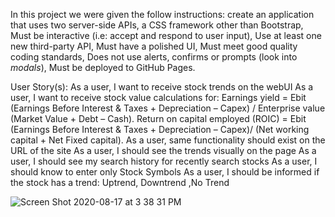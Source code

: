 In this project we were given the follow instructions: create an application that uses two server-side APIs, a CSS framework other than Bootstrap, Must be interactive (i.e: accept and respond to user input), Use at least one new third-party API, Must have a polished UI, Must meet good quality coding standards, Does not use alerts, confirms or prompts (look into _modals_), Must be deployed to GitHub Pages.

User Story(s):
As a user, I want to receive stock trends on the webUI
As a user, I want to receive stock value calculations for:
Earnings yield = Ebit (Earnings Before Interest & Taxes + Depreciation – Capex) / Enterprise value (Market Value + Debt – Cash).
Return on capital employed (ROIC) = Ebit (Earnings Before Interest & Taxes + Depreciation – Capex)/ (Net working capital + Net Fixed capital).
As a user, same functionality should exist on the URL of the site
As a user, I should see the trends visually on the page
As a user, I should see my search history for recently search stocks
As a user, I should know to enter only Stock Symbols
As a user, I should be informed if the stock has a trend: Uptrend, Downtrend ,No Trend 

![Screen Shot 2020-08-17 at 3 38 31 PM](https://user-images.githubusercontent.com/67135603/90455357-b7be8500-e0aa-11ea-96de-25a47fb24cce.png)
